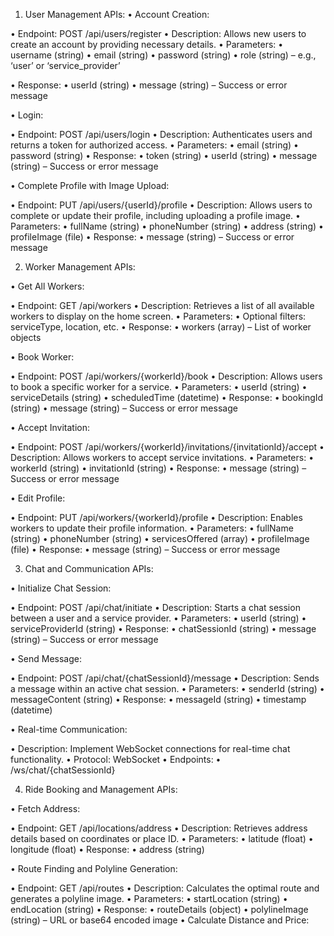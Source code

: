 
1. User Management APIs:
• Account Creation:

• Endpoint: POST /api/users/register
• Description: Allows new users to create an account by providing necessary details.
• Parameters:
• username (string)
• email (string)
• password (string)
• role (string) – e.g., ‘user’ or ‘service_provider’

• Response:
• userId (string)
• message (string) – Success or error message

• Login:

• Endpoint: POST /api/users/login
• Description: Authenticates users and returns a token for authorized access.
• Parameters:
• email (string)
• password (string)
• Response:
• token (string)
• userId (string)
• message (string) – Success or error message

• Complete Profile with Image Upload:

• Endpoint: PUT /api/users/{userId}/profile
• Description: Allows users to complete or update their profile, including uploading a profile image.
• Parameters:
• fullName (string)
• phoneNumber (string)
• address (string)
• profileImage (file)
• Response:
• message (string) – Success or error message


2. Worker Management APIs:

• Get All Workers:

• Endpoint: GET /api/workers
• Description: Retrieves a list of all available workers to display on the home screen.
• Parameters:
• Optional filters: serviceType, location, etc.
• Response:
• workers (array) – List of worker objects

• Book Worker:

• Endpoint: POST /api/workers/{workerId}/book
• Description: Allows users to book a specific worker for a service.
• Parameters:
• userId (string)
• serviceDetails (string)
• scheduledTime (datetime)
• Response:
• bookingId (string)
• message (string) – Success or error message

• Accept Invitation:

• Endpoint: POST /api/workers/{workerId}/invitations/{invitationId}/accept
• Description: Allows workers to accept service invitations.
• Parameters:
• workerId (string)
• invitationId (string)
• Response:
• message (string) – Success or error message

• Edit Profile:

• Endpoint: PUT /api/workers/{workerId}/profile
• Description: Enables workers to update their profile information.
• Parameters:
• fullName (string)
• phoneNumber (string)
• servicesOffered (array)
• profileImage (file)
• Response:
• message (string) – Success or error message


3. Chat and Communication APIs:

• Initialize Chat Session:

• Endpoint: POST /api/chat/initiate
• Description: Starts a chat session between a user and a service provider.
• Parameters:
• userId (string)
• serviceProviderId (string)
• Response:
• chatSessionId (string)
• message (string) – Success or error message

• Send Message:

• Endpoint: POST /api/chat/{chatSessionId}/message
• Description: Sends a message within an active chat session.
• Parameters:
• senderId (string)
• messageContent (string)
• Response:
• messageId (string)
• timestamp (datetime)

• Real-time Communication:

• Description: Implement WebSocket connections for real-time chat functionality.
• Protocol: WebSocket
• Endpoints:
• /ws/chat/{chatSessionId}



4. Ride Booking and Management APIs:

• Fetch Address:

• Endpoint: GET /api/locations/address
• Description: Retrieves address details based on coordinates or place ID.
• Parameters:
• latitude (float)
• longitude (float)
• Response:
• address (string)

• Route Finding and Polyline Generation:

• Endpoint: GET /api/routes
• Description: Calculates the optimal route and generates a polyline image.
• Parameters:
• startLocation (string)
• endLocation (string)
• Response:
• routeDetails (object)
• polylineImage (string) – URL or base64 encoded image
• Calculate Distance and Price: